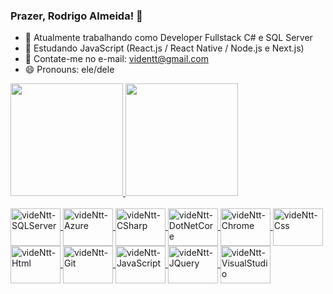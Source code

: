 ### Prazer, Rodrigo Almeida! 👋

- 🔭 Atualmente trabalhando como Developer Fullstack C# e SQL Server
- 🌱 Estudando JavaScript (React.js / React Native / Node.js e Next.js)
- 💬 Contate-me no e-mail: videntt@gmail.com
- 😄 Pronouns: ele/dele

<div>
  <a href="https://github.com/videntt">
  <img height="180em" src="https://github-readme-stats.vercel.app/api?username=videntt&show_icons=true&theme=dracula&include_all-comits=true&count_private=true"/>
  <img height="180em" src="https://github-readme-stats.vercel.app/api/top-langs/?username=videntt&theme=dracula&layout_compact=true&langs_count=16"/>
</div>
  
<div style="display: inline_block"><br>
  <img align="center" alt="videNtt-SQLServer" height="60" width="80" <img src="https://cdn.jsdelivr.net/gh/devicons/devicon/icons/microsoftsqlserver/microsoftsqlserver-plain.svg" />
  <img align="center" alt="videNtt-Azure" height="60" width="80" src="https://cdn.jsdelivr.net/gh/devicons/devicon/icons/azure/azure-original-wordmark.svg" />
  <img align="center" alt="videNtt-CSharp" height="60" width="80" src="https://cdn.jsdelivr.net/gh/devicons/devicon/icons/csharp/csharp-original.svg" />
  <img align="center" alt="videNtt-DotNetCore" height="60" width="80" src="https://cdn.jsdelivr.net/gh/devicons/devicon/icons/dotnetcore/dotnetcore-original.svg" />
  <img align="center" alt="videNtt-Chrome" height="60" width="80" src="https://cdn.jsdelivr.net/gh/devicons/devicon/icons/chrome/chrome-original.svg" />
  <img align="center" alt="videNtt-Css" height="60" width="80" src="https://cdn.jsdelivr.net/gh/devicons/devicon/icons/css3/css3-plain-wordmark.svg" />
  <img align="center" alt="videNtt-Html" height="60" width="80" src="https://cdn.jsdelivr.net/gh/devicons/devicon/icons/html5/html5-plain-wordmark.svg" />
  <img align="center" alt="videNtt-Git" height="60" width="80" src="https://cdn.jsdelivr.net/gh/devicons/devicon/icons/git/git-original-wordmark.svg" />
  <img align="center" alt="videNtt-JavaScript" height="60" width="80" src="https://cdn.jsdelivr.net/gh/devicons/devicon/icons/javascript/javascript-plain.svg" />
  <img align="center" alt="videNtt-JQuery" height="60" width="80" src="https://cdn.jsdelivr.net/gh/devicons/devicon/icons/jquery/jquery-plain-wordmark.svg" />
  <img align="center" alt="videNtt-VisualStudio" height="60" width="80" src="https://cdn.jsdelivr.net/gh/devicons/devicon/icons/visualstudio/visualstudio-plain.svg" />
</div>
